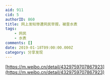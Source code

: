 ```yaml
---
aid: 911
cid: 5
authorID: 860
title: 网上发帖惨遭网民举报，被查水表
tags:
    - 网民
    - 水表
comments: []
date: 2019-01-18T09:00:00.000Z
category: 分享发现
---
```


[https://m.weibo.cn/detail/4329759707867923](https://m.weibo.cn/detail/4329759707867923)
